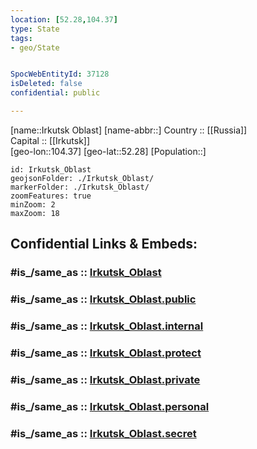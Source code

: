 ```yaml
---
location: [52.28,104.37] 
type: State
tags:
- geo/State


SpocWebEntityId: 37128
isDeleted: false
confidential: public

---
```

[name::Irkutsk Oblast] 
[name-abbr::] 
Country :: [[Russia]]  
Capital :: [[Irkutsk]]  
[geo-lon::104.37] 
[geo-lat::52.28] 
[Population::] 

```leaflet
id: Irkutsk_Oblast
geojsonFolder: ./Irkutsk_Oblast/
markerFolder: ./Irkutsk_Oblast/
zoomFeatures: true 
minZoom: 2 
maxZoom: 18
```


## Confidential Links & Embeds: 

### #is_/same_as :: [Irkutsk_Oblast](/_Standards/Earth/Continent/Asia/Asia~North/Asia~Siberia/Irkutsk_Oblast.md) 

### #is_/same_as :: [Irkutsk_Oblast.public](/_public/Earth/Continent/Asia/Asia~North/Asia~Siberia/Irkutsk_Oblast.public.md) 

### #is_/same_as :: [Irkutsk_Oblast.internal](/_internal/Earth/Continent/Asia/Asia~North/Asia~Siberia/Irkutsk_Oblast.internal.md) 

### #is_/same_as :: [Irkutsk_Oblast.protect](/_protect/Earth/Continent/Asia/Asia~North/Asia~Siberia/Irkutsk_Oblast.protect.md) 

### #is_/same_as :: [Irkutsk_Oblast.private](/_private/Earth/Continent/Asia/Asia~North/Asia~Siberia/Irkutsk_Oblast.private.md) 

### #is_/same_as :: [Irkutsk_Oblast.personal](/_personal/Earth/Continent/Asia/Asia~North/Asia~Siberia/Irkutsk_Oblast.personal.md) 

### #is_/same_as :: [Irkutsk_Oblast.secret](/_secret/Earth/Continent/Asia/Asia~North/Asia~Siberia/Irkutsk_Oblast.secret.md)


